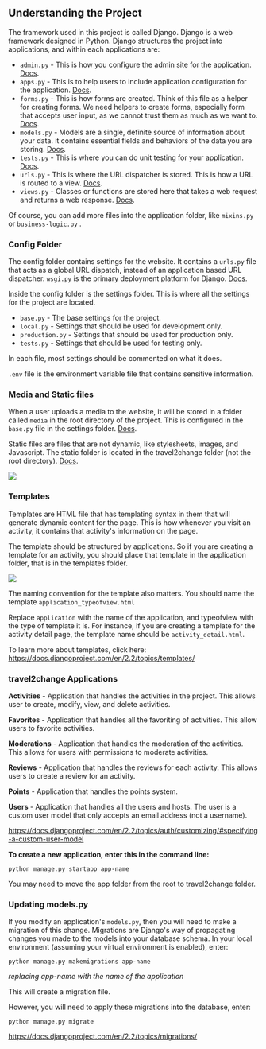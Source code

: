 ## Understanding the Project

The framework used in this project is called Django. Django is a web framework designed in Python. Django structures the project into applications, and within each applications are:

- `admin.py` - This is how you configure the admin site for the application. [Docs](https://docs.djangoproject.com/en/2.2/ref/contrib/admin/). 
- `apps.py` - This is to help users to include application configuration for the application. [Docs](https://docs.djangoproject.com/en/2.2/ref/applications/#configuring-applications).
- `forms.py` - This is how forms are created. Think of this file as a helper for creating forms. We need helpers to create forms, especially form that accepts user input, as we cannot trust them as much as we want to. [Docs](https://docs.djangoproject.com/en/2.2/topics/forms/).
- `models.py` - Models are a single, definite source of information about your data. it contains essential fields and behaviors of the data you are storing. [Docs](https://docs.djangoproject.com/en/2.2/topics/db/models/).
- `tests.py` - This is where you can do unit testing for your application. [Docs](https://docs.djangoproject.com/en/2.2/topics/testing/overview/). 
- `urls.py` - This is where the URL dispatcher is stored. This is how a URL is routed to a view. [Docs](https://docs.djangoproject.com/en/2.2/topics/http/urls/). 
- `views.py` - Classes or functions are stored here that takes a web request and returns a web response. [Docs](https://docs.djangoproject.com/en/2.2/topics/http/views/). 

Of course, you can add more files into the application folder, like `mixins.py` or `business-logic.py` .

### Config Folder

The config folder contains settings for the website. It contains a `urls.py` file that acts as a global URL dispatch, instead of an application based URL dispatcher. `wsgi.py` is the primary deployment platform for Django. [Docs](https://docs.djangoproject.com/en/2.2/howto/deployment/wsgi/). 

Inside the config folder is the settings folder. This is where all the settings for the project are located.

- `base.py` - The base settings for the project.
- `local.py` - Settings that should be used for development only.
- `production.py` - Settings that should be used for production only.
- `tests.py` - Settings that should be used for testing only.

In each file, most settings should be commented on what it does.

`.env` file is the environment variable file that contains sensitive information.

### Media and Static files

When a user uploads a media to the website, it will be stored in a folder called `media` in the root directory of the project. This is configured in the `base.py` file in the settings folder. [Docs](https://docs.djangoproject.com/en/2.2/topics/files/). 

Static files are files that are not dynamic, like stylesheets, images, and Javascript. The static folder is located in the travel2change folder (not the root directory). [Docs](https://docs.djangoproject.com/en/2.2/howto/static-files/).

![](https://i.imgur.com/Nc8kPga.png)

### Templates

Templates are HTML file that has templating syntax in them that will generate dynamic content for the page. This is how whenever you visit an activity, it contains that activity's information on the page. 

The template should be structured by applications. So if you are creating a template for an activity, you should place that template in the application folder, that is in the templates folder.

![](https://i.imgur.com/jrRdv11.png)

The naming convention for the template also matters. You should name the template `application_typeofview.html` 

Replace `application` with the name of the application, and typeofview with the type of template it is. For instance, if you are creating a template for the activity detail page, the template name should be `activity_detail.html`. 

To learn more about templates, click here: <https://docs.djangoproject.com/en/2.2/topics/templates/>

### travel2change Applications

**Activities** - Application that handles the activities in the project. This allows user to create, modify, view, and delete activities.

**Favorites** - Application that handles all the favoriting of activities. This allow users to favorite activities.

**Moderations** - Application that handles the moderation of the activities. This allows for users with permissions to moderate activities.

**Reviews** - Application that handles the reviews for each activity. This allows users to create a review for an activity.

**Points** - Application that handles the points system.

**Users** - Application that handles all the users and hosts. The user is a custom user model that only accepts an email address (not a username). 

<https://docs.djangoproject.com/en/2.2/topics/auth/customizing/#specifying-a-custom-user-model>

**To create a new application, enter this in the command line:**

`python manage.py startapp app-name` 

You may need to move the app folder from the root to travel2change folder.

### Updating models.py

If you modify an application's `models.py`, then you will need to make a migration of this change. Migrations are Django's way of propagating changes you made to the models into your database schema. In your local environment (assuming your virtual environment is enabled), enter:

`python manage.py makemigrations app-name` 

*replacing app-name with the name of the application*

This will create a migration file.

However, you will need to apply these migrations into the database, enter:

`python manage.py migrate` 

<https://docs.djangoproject.com/en/2.2/topics/migrations/>